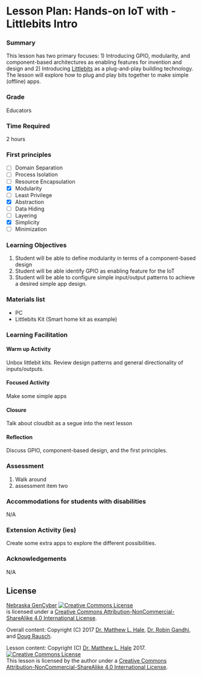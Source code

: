 # Lesson Plan: Hands-on IoT with - Littlebits Intro

### Summary
This lesson has two primary focuses: 1) Introducing GPIO, modularity, and component-based architectures as enabling features for invention and design and 2) Introducing [Littlebits](http://littlebits.cc/) as a plug-and-play building technology. The lesson will explore how to plug and play bits together to make simple (offline) apps.

### Grade
Educators

### Time Required
2 hours

### First principles
- [ ] Domain Separation
- [ ] Process Isolation
- [ ] Resource Encapsulation
- [x] Modularity
- [ ] Least Privilege
- [x] Abstraction
- [ ] Data Hiding
- [ ] Layering
- [x] Simplicity
- [ ] Minimization

### Learning Objectives

1. Student will be able to define modularity in terms of a component-based design
1. Student will be able identify GPIO as enabling feature for the IoT
1. Student will be able to configure simple input/output patterns to achieve a desired simple app design.

### Materials list

* PC
* Littlebits Kit (Smart home kit as example)

### Learning Facilitation

#### Warm up Activity
Unbox littlebit kits. Review design patterns and general directionality of inputs/outputs.

#### Focused Activity
Make some simple apps

#### Closure
Talk about cloudbit as a segue into the next lesson

#### Reflection
Discuss GPIO, component-based design, and the first principles.

### Assessment

1. Walk around
1. assessment item two

### Accommodations for students with disabilities

N/A

### Extension Activity (ies)
Create some extra apps to explore the different possibilities.

### Acknowledgements 
N/A

## License
[Nebraska GenCyber](https://github.com/MLHale/nebraska-gencyber) <a rel="license" href="http://creativecommons.org/licenses/by-nc-sa/4.0/"><img alt="Creative Commons License" style="border-width:0" src="https://i.creativecommons.org/l/by-nc-sa/4.0/88x31.png" /></a><br /> is licensed under a <a rel="license" href="http://creativecommons.org/licenses/by-nc-sa/4.0/">Creative Commons Attribution-NonCommercial-ShareAlike 4.0 International License</a>.

Overall content: Copyright (C) 2017  [Dr. Matthew L. Hale](http://faculty.ist.unomaha.edu/mhale/), [Dr. Robin Gandhi](http://faculty.ist.unomaha.edu/rgandhi/), and [Doug Rausch](http://www.bellevue.edu/about/leadership/faculty/rausch-douglas).

Lesson content: Copyright (C) [Dr. Matthew L. Hale](http://faculty.ist.unomaha.edu/mhale/) 2017.  
<a rel="license" href="http://creativecommons.org/licenses/by-nc-sa/4.0/"><img alt="Creative Commons License" style="border-width:0" src="https://i.creativecommons.org/l/by-nc-sa/4.0/88x31.png" /></a><br /><span xmlns:dct="http://purl.org/dc/terms/" property="dct:title">This lesson</span> is licensed by the author under a <a rel="license" href="http://creativecommons.org/licenses/by-nc-sa/4.0/">Creative Commons Attribution-NonCommercial-ShareAlike 4.0 International License</a>.

